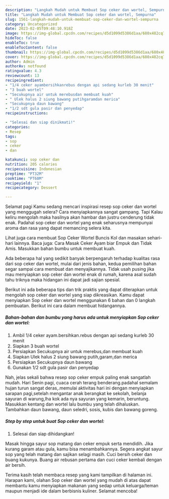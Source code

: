 ```yaml
---
description: "Langkah Mudah untuk Membuat Sop ceker dan wortel, Sempurna"
title: "Langkah Mudah untuk Membuat Sop ceker dan wortel, Sempurna"
slug: 1561-langkah-mudah-untuk-membuat-sop-ceker-dan-wortel-sempurna
category: Uncategorized
date: 2023-02-05T09:48:10.918Z
image: https://img-global.cpcdn.com/recipes/d5d1099d5386d1aa/680x482cq70/sop-ceker-dan-wortel-foto-resep-utama.jpg
hideToc: false
enableToc: true
enableTocContent: false
thumbnail: https://img-global.cpcdn.com/recipes/d5d1099d5386d1aa/680x482cq70/sop-ceker-dan-wortel-foto-resep-utama.jpg
cover: https://img-global.cpcdn.com/recipes/d5d1099d5386d1aa/680x482cq70/sop-ceker-dan-wortel-foto-resep-utama.jpg
author: Admin
authorAv: notfound
ratingvalue: 4.3
reviewcount: 13
recipeingredient:
- "1/4 ceker ayambersihkanrebus dengan api sedang kurleb 30 menit"
- "3 buah wortel"
- "Secukupnya air untuk merebusdan membuat kuah"
- " Ulek halus 2 siung bawang putihgaramdan merica"
- "Secukupnya daun bawang"
- "1/2 sdt gula pasir dan penyedap"
recipeinstructions:

- "Selesai dan siap dinikmati!"
categories:
- Resep
tags:
- sop
- ceker
- dan

katakunci: sop ceker dan 
nutrition: 205 calories
recipecuisine: Indonesian
preptime: "PT32M"
cooktime: "PT60M"
recipeyield: "1"
recipecategory: Dessert

---
```



Selamat pagi Kamu sedang mencari inspirasi resep sop ceker dan wortel yang menggugah selera? Cara menyiapkannya sangat gampang. Tapi Kalau keliru mengolah maka hasilnya akan hambar dan justru cenderung tidak enak. Padahal sop ceker dan wortel yang enak seharusnya mempunyai aroma dan rasa yang dapat memancing selera kita.


Lihat juga cara membuat Sop Ceker Wortel Buncis Kol dan masakan sehari-hari lainnya. Baca juga: Cara Masak Ceker Ayam biar Empuk dan Tidak Amis. Masukkan bahan bumbu untuk membuat kuah.

Ada beberapa hal yang sedikit banyak berpengaruh terhadap kualitas rasa dari sop ceker dan wortel, mulai dari jenis bahan, kedua pemilihan bahan segar sampai cara membuat dan menyajikannya. Tidak usah pusing jika mau menyiapkan sop ceker dan wortel enak di rumah, karena asal sudah tahu triknya maka hidangan ini dapat jadi sajian spesial.


Berikut ini ada beberapa tips dan trik praktis yang dapat diterapkan untuk mengolah sop ceker dan wortel yang siap dikreasikan. Kamu dapat menyiapkan Sop ceker dan wortel menggunakan 6 bahan dan 0 langkah pembuatan. Berikut ini cara dalam membuat hidangannya.

<!--inarticleads1-->

##### Bahan-bahan dan bumbu yang harus ada untuk menyiapkan Sop ceker dan wortel:

1. Ambil 1/4 ceker ayam.bersihkan.rebus dengan api sedang kurleb 30 menit
1. Siapkan 3 buah wortel
1. Persiapkan Secukupnya air untuk merebus,dan membuat kuah
1. Siapkan  Ulek halus 2 siung bawang putih,garam,dan merica
1. Persiapkan Secukupnya daun bawang
1. Gunakan 1/2 sdt gula pasir dan penyedap


Nah, jelas sekali bahwa resep sop ceker empuk paling enak sangatlah mudah. Hari Senin pagi, cuaca cerah terang benderang.padahal semalam hujan turun sangat deras,.memulai aktivitas hari ini dengan menyiapkan sarapan pagi,setelah mengantar anak berangkat ke sekolah, belanja sayuran di warung,lha kok ada nya sayuran yang kemarin, beruntung. Masukkan kentang dan wortel lalu bumbu yang telah dihaluskan. Tambahkan daun bawang, daun seledri, sosis, kubis dan bawang goreng. 

<!--inarticleads2-->

##### Step by step untuk buat Sop ceker dan wortel:


1. Selesai dan siap dihidangkan!

Masak hingga sayur sop matang dan ceker empuk serta mendidih. Jika kurang garam atau gula, kamu bisa menambahkannya. Segera angkat sayur sop yang telah matang dan sajikan selagi masih. Cuci bersih ceker dan buang kukunya. Buang air rebusan pertama dan cuci ceker kembali dengan air bersih. 

Terima kasih telah membaca resep yang kami tampilkan di halaman ini. Harapan kami, olahan Sop ceker dan wortel yang mudah di atas dapat membantu kamu menyiapkan makanan yang sedap untuk keluarga/teman maupun menjadi ide dalam berbisnis kuliner. Selamat mencoba!
